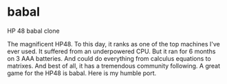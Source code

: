 babal
=====

HP 48 babal clone

The magnificent HP48.  To this day, it ranks as one of the top machines I've ever used.  It suffered from an underpowered CPU.  But it ran for 6 months on 3 AAA batteries.  And could do everything from calculus equations to matrixes.  And best of all, it has a tremendous community following.  A great game for the HP48 is babal.  Here is my humble port.
